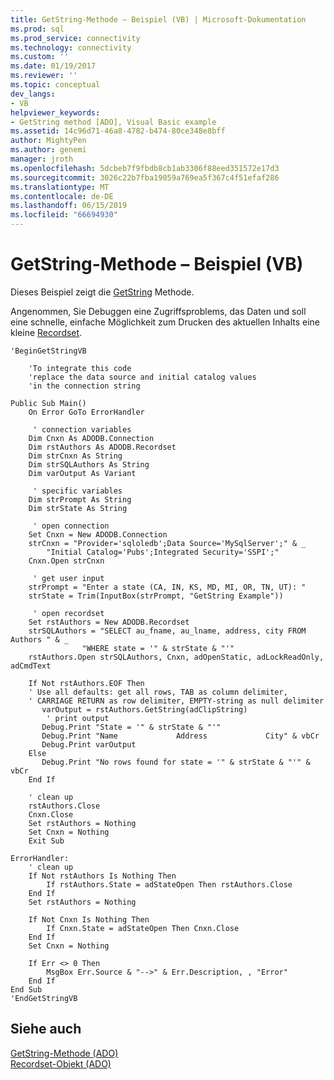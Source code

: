 ```yaml
---
title: GetString-Methode – Beispiel (VB) | Microsoft-Dokumentation
ms.prod: sql
ms.prod_service: connectivity
ms.technology: connectivity
ms.custom: ''
ms.date: 01/19/2017
ms.reviewer: ''
ms.topic: conceptual
dev_langs:
- VB
helpviewer_keywords:
- GetString method [ADO], Visual Basic example
ms.assetid: 14c96d71-46a8-4782-b474-80ce348e8bff
author: MightyPen
ms.author: genemi
manager: jroth
ms.openlocfilehash: 5dcbeb7f9fbdb8cb1ab3306f88eed351572e17d3
ms.sourcegitcommit: 3026c22b7fba19059a769ea5f367c4f51efaf286
ms.translationtype: MT
ms.contentlocale: de-DE
ms.lasthandoff: 06/15/2019
ms.locfileid: "66694930"
---
```

# <a name="getstring-method-example-vb"></a>GetString-Methode – Beispiel (VB)
Dieses Beispiel zeigt die [GetString](../../../ado/reference/ado-api/getstring-method-ado.md) Methode.  
  
 Angenommen, Sie Debuggen eine Zugriffsproblems, das Daten und soll eine schnelle, einfache Möglichkeit zum Drucken des aktuellen Inhalts eine kleine [Recordset](../../../ado/reference/ado-api/recordset-object-ado.md).  
  
```  
'BeginGetStringVB  
  
    'To integrate this code  
    'replace the data source and initial catalog values  
    'in the connection string  
  
Public Sub Main()  
    On Error GoTo ErrorHandler  
  
     ' connection variables  
    Dim Cnxn As ADODB.Connection  
    Dim rstAuthors As ADODB.Recordset  
    Dim strCnxn As String  
    Dim strSQLAuthors As String  
    Dim varOutput As Variant  
  
     ' specific variables  
    Dim strPrompt As String  
    Dim strState As String  
  
     ' open connection  
    Set Cnxn = New ADODB.Connection  
    strCnxn = "Provider='sqloledb';Data Source='MySqlServer';" & _  
        "Initial Catalog='Pubs';Integrated Security='SSPI';"  
    Cnxn.Open strCnxn  
  
     ' get user input  
    strPrompt = "Enter a state (CA, IN, KS, MD, MI, OR, TN, UT): "  
    strState = Trim(InputBox(strPrompt, "GetString Example"))  
  
     ' open recordset  
    Set rstAuthors = New ADODB.Recordset  
    strSQLAuthors = "SELECT au_fname, au_lname, address, city FROM Authors " & _  
                "WHERE state = '" & strState & "'"  
    rstAuthors.Open strSQLAuthors, Cnxn, adOpenStatic, adLockReadOnly, adCmdText  
  
    If Not rstAuthors.EOF Then  
    ' Use all defaults: get all rows, TAB as column delimiter,  
    ' CARRIAGE RETURN as row delimiter, EMPTY-string as null delimiter  
       varOutput = rstAuthors.GetString(adClipString)  
        ' print output  
       Debug.Print "State = '" & strState & "'"  
       Debug.Print "Name             Address             City" & vbCr  
       Debug.Print varOutput  
    Else  
       Debug.Print "No rows found for state = '" & strState & "'" & vbCr  
    End If  
  
    ' clean up  
    rstAuthors.Close  
    Cnxn.Close  
    Set rstAuthors = Nothing  
    Set Cnxn = Nothing  
    Exit Sub  
  
ErrorHandler:  
    ' clean up  
    If Not rstAuthors Is Nothing Then  
        If rstAuthors.State = adStateOpen Then rstAuthors.Close  
    End If  
    Set rstAuthors = Nothing  
  
    If Not Cnxn Is Nothing Then  
        If Cnxn.State = adStateOpen Then Cnxn.Close  
    End If  
    Set Cnxn = Nothing  
  
    If Err <> 0 Then  
        MsgBox Err.Source & "-->" & Err.Description, , "Error"  
    End If  
End Sub  
'EndGetStringVB  
```  
  
## <a name="see-also"></a>Siehe auch  
 [GetString-Methode (ADO)](../../../ado/reference/ado-api/getstring-method-ado.md)   
 [Recordset-Objekt (ADO)](../../../ado/reference/ado-api/recordset-object-ado.md)
